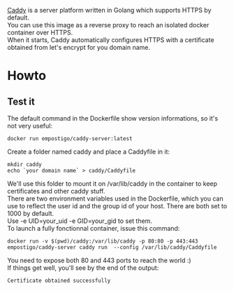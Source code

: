 [Caddy](https://caddyserver.com/docs/) is a server platform written in Golang which supports HTTPS by default.   
You can use this image as a reverse proxy to reach  an isolated docker container over HTTPS.   
When it starts, Caddy automatically configures HTTPS with a certificate obtained from let's encrypt for you domain name.

# Howto  
## Test it
The default command in the Dockerfile show version informations, so it's not very useful: 
```
docker run empostigo/caddy-server:latest
```

Create a folder named caddy and place a Caddyfile in it: 
```
mkdir caddy
echo `your domain name` > caddy/Caddyfile
```    
We'll use this folder to mount it on /var/lib/caddy in the container to keep certificates and other caddy stuff.  
There are two environment variables used in the Dockerfile, which you can use to reflect the user id and the group id of your host. There are both set to 1000 by default.  
Use -e UID=your_uid -e  GID=your_gid to set them.  
To launch a fully fonctionnal container, issue this command:  
```
docker run -v $(pwd)/caddy:/var/lib/caddy -p 80:80 -p 443:443 empostigo/caddy-server caddy run  --config /var/lib/caddy/Caddyfile
```
You need to expose both 80 and 443 ports to reach the world :)  
If things get well, you'll see by the end of the output:  
```
Certificate obtained successfully
```
